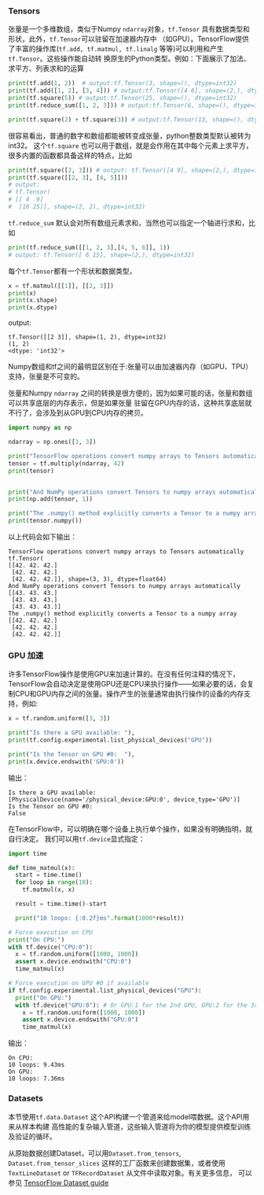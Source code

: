### Tensors
张量是一个多维数组，类似于Numpy `ndarray`对象，`tf.Tensor` 具有数据类型和形状，此外，`tf.Tensor`可以驻留在加速器内存中
（如GPU）。TensorFlow提供了丰富的操作库(`tf.add, tf.matmul, tf.linalg` 等等)可以利用和产生`tf.Tensor`。这些操作能自动转
换原生的Python类型。例如：下面展示了加法、求平方、列表求和的运算
```python
print(tf.add(1, 2))  # output:tf.Tensor(3, shape=(), dtype=int32)
print(tf.add([1, 2], [3, 4])) # output:tf.Tensor([4 6], shape=(2,), dtype=int32)
print(tf.square(5)) # output:tf.Tensor(25, shape=(), dtype=int32)
print(tf.reduce_sum([1, 2, 3])) # output:tf.Tensor(6, shape=(), dtype=int32)

print(tf.square(2) + tf.square(3)) # output:tf.Tensor(13, shape=(), dtype=int32)
```
很容易看出，普通的数字和数组都能被转变成张量，python整数类型默认被转为int32。
这个`tf.square` 也可以用于数组，就是会作用在其中每个元素上求平方，很多内置的函数都具备这样的特点，比如
```python
print(tf.square([2, 3])) # output: tf.Tensor([4 9], shape=(2,), dtype=int32)
print(tf.square([[2, 3], [4, 5]])) 
# output: 
# tf.Tensor(
# [[ 4  9]
#  [16 25]], shape=(2, 2), dtype=int32)

```
`tf.reduce_sum`  默认会对所有数组元素求和，当然也可以指定一个轴进行求和，比如
```python
print(tf.reduce_sum([[1, 2, 3],[4, 5, 6]], 1))
# output: tf.Tensor([ 6 15], shape=(2,), dtype=int32)
```
每个`tf.Tensor`都有一个形状和数据类型，
```python
x = tf.matmul([[1]], [[2, 3]])
print(x)
print(x.shape)
print(x.dtype)
```
output:
```shell
tf.Tensor([[2 3]], shape=(1, 2), dtype=int32)
(1, 2)
<dtype: 'int32'>
```
Numpy数组和tf之间的最明显区别在于:张量可以由加速器内存（如GPU、TPU）支持，张量是不可变的。

张量和Numpy `ndarray` 之间的转换是很方便的，因为如果可能的话，张量和数组可以共享底层的内存表示，但是如果张量
驻留在GPU内存的话，这种共享底层就不行了，会涉及到从GPU到CPU内存的拷贝。

```python
import numpy as np

ndarray = np.ones([3, 3])

print("TensorFlow operations convert numpy arrays to Tensors automatically")
tensor = tf.multiply(ndarray, 42)
print(tensor)


print("And NumPy operations convert Tensors to numpy arrays automatically")
print(np.add(tensor, 1))

print("The .numpy() method explicitly converts a Tensor to a numpy array")
print(tensor.numpy())
```

以上代码会如下输出：
```shell
TensorFlow operations convert numpy arrays to Tensors automatically
tf.Tensor(
[[42. 42. 42.]
 [42. 42. 42.]
 [42. 42. 42.]], shape=(3, 3), dtype=float64)
And NumPy operations convert Tensors to numpy arrays automatically
[[43. 43. 43.]
 [43. 43. 43.]
 [43. 43. 43.]]
The .numpy() method explicitly converts a Tensor to a numpy array
[[42. 42. 42.]
 [42. 42. 42.]
 [42. 42. 42.]]
```
### GPU 加速
许多TensorFlow操作是使用GPU来加速计算的。在没有任何注释的情况下，TensorFlow会自动决定是使用GPU还是CPU来执行操作——如果必要的话，会复制CPU和GPU内存之间的张量。操作产生的张量通常由执行操作的设备的内存支持，例如:
```python
x = tf.random.uniform([3, 3])

print("Is there a GPU available: "),
print(tf.config.experimental.list_physical_devices("GPU"))

print("Is the Tensor on GPU #0:  "),
print(x.device.endswith('GPU:0'))
```
输出：
```shell
Is there a GPU available: 
[PhysicalDevice(name='/physical_device:GPU:0', device_type='GPU')]
Is the Tensor on GPU #0:  
False
```
在TensorFlow中，可以明确在哪个设备上执行单个操作，如果没有明确指明，就自行决定。
我们可以用`tf.device`显式指定：
```python
import time

def time_matmul(x):
  start = time.time()
  for loop in range(10):
    tf.matmul(x, x)

  result = time.time()-start

  print("10 loops: {:0.2f}ms".format(1000*result))

# Force execution on CPU
print("On CPU:")
with tf.device("CPU:0"):
  x = tf.random.uniform([1000, 1000])
  assert x.device.endswith("CPU:0")
  time_matmul(x)

# Force execution on GPU #0 if available
if tf.config.experimental.list_physical_devices("GPU"):
  print("On GPU:")
  with tf.device("GPU:0"): # Or GPU:1 for the 2nd GPU, GPU:2 for the 3rd etc.
    x = tf.random.uniform([1000, 1000])
    assert x.device.endswith("GPU:0")
    time_matmul(x)
```
输出：
```shell
On CPU:
10 loops: 9.43ms
On GPU:
10 loops: 7.36ms
```

### Datasets
本节使用`tf.data.Dataset` 这个API构建一个管道来给model喂数据。这个API用来从样本构建
高性能的复杂输入管道，这些输入管道将为你的模型提供模型训练及验证的循环。

从原始数据创建Dataset，可以用`Dataset.from_tensors`, `Dataset.from_tensor_slices`
这样的工厂函数来创建数据集，或者使用 `TextLineDataset` or `TFRecordDataset` 从文件中读取对象。有关更多信息，
可以参见 [TensorFlow Dataset guide](https://www.tensorflow.org/guide/datasets#reading_input_data)

